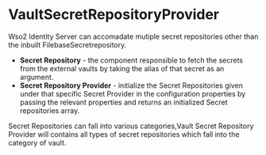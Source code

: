# VaultSecretRepositoryProvider

Wso2 Identity Server can accomadate mutiple secret repositories other than the inbuilt FilebaseSecretrepository.

- **Secret Repository** - the component responsible to fetch the secrets from the external vaults by taking the alias of that secret as an argument.
- **Secret Repository Provider** - initialize the Secret Repositories given under that specific Secret Provider in the configuration properties by passing the relevant properties and returns an initialized Secret repositories array.

Secret Repositories can fall into various categories,Vault Secret Repository Provider will contains all types of secret repositories which fall into the category of vault.
